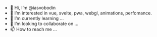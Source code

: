 - 👋 Hi, I’m @iasvobodin
- 👀 I’m interested in vue, svelte, pwa, webgl, animations, perfomance.
- 🌱 I’m currently learning ...
- 💞️ I’m looking to collaborate on ...
- 📫 How to reach me ...

<!---
iasvobodin/iasvobodin is a ✨ special ✨ repository because its `README.md` (this file) appears on your GitHub profile.
You can click the Preview link to take a look at your changes.
--->
